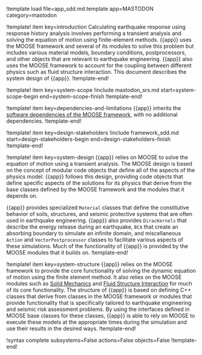 !template load file=app_sdd.md.template app=MASTODON category=mastodon

!template! item key=introduction
Calculating earthquake response using response history analysis involves performing a transient analysis and solving the equation of motion using finite-element methods. {{app}} uses the MOOSE framework and several of its modules to solve this problem but includes various material models, boundary conditions, postprocessors, and other objects that are relevant to earthquake engineering. {{app}} also uses the MOOSE framework to account for the coupling between different physics such as fluid structure interaction. This document describes the system design of {{app}}.
!template-end!

!template! item key=system-scope
!include mastodon_srs.md start=system-scope-begin end=system-scope-finish
!template-end!

!template! item key=dependencies-and-limitations
{{app}} inherits the
[software dependencies of the MOOSE framework](framework_sdd.md#dependencies-and-limitations),
with no additional dependencies.
!template-end!

!template! item key=design-stakeholders
!include framework_sdd.md start=design-stakeholders-begin end=design-stakeholders-finish
!template-end!

!template! item key=system-design
{{app}} relies on MOOSE to solve the equation of motion using a transient analysis. The MOOSE design is based on the concept of modular code objects that define all of the aspects of the physics model. {{app}} follows
this design, providing code objects that define specific aspects of the
solutions for its physics that derive from the base classes defined by the
MOOSE framework and the modules that it depends on.

{{app}} provides specialized `Material` classes that define the constitutive behavior of soils, structures, and seismic protective systems that are often used in earthquake engineering. {{app}} also provides `DiracKernels` that describe the energy release during an earthquake, `BC`s that create an absorbing boundary to simulate an infinite domain, and miscellaneous `Action` and
`VectorPostprocessor` classes to facilitate various aspects of these simulations. Much of the functionality of {{app}} is provided by the MOOSE modules that it builds on.
!template-end!

!template! item key=system-structure
{{app}} relies on the MOOSE framework to provide the core functionality of
solving the dynamic equation of motion using the finite element method. It also relies
on the MOOSE modules such as [Solid Mechanics](solid_mechanics/index.md) and
[Fluid Structure Interaction](fsi/index.md) for much of its core functionality.
The structure of {{app}} is based on defining C++ classes that derive from
classes in the MOOSE framework or modules that provide functionality that is
specifically tailored to earthquake engineering and seismic risk assessment problems. By using the
interfaces defined in MOOSE base classes for these classes, {{app}} is able to
rely on MOOSE to execute these models at the appropriate times during the
simulation and use their results in the desired ways.
!template-end!

!syntax complete subsystems=False actions=False objects=False
!template-end!

